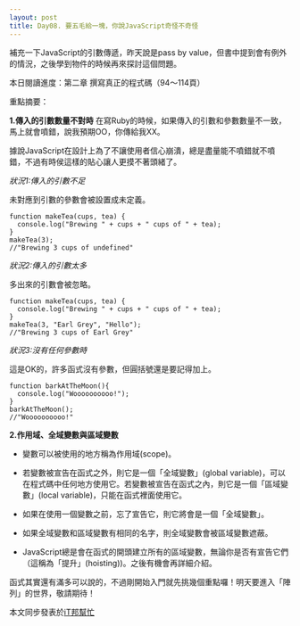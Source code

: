 ```yaml
---
layout: post
title: Day08. 要五毛給一塊，你說JavaScript奇怪不奇怪
---
```

補充一下JavaScript的引數傳遞，昨天說是pass by value，但書中提到會有例外的情況，之後學到物件的時候再來探討這個問題。

本日閱讀進度：第二章 撰寫真正的程式碼（94～114頁）

重點摘要：

**1.傳入的引數數量不對時**
在寫Ruby的時候，如果傳入的引數和參數數量不一致，馬上就會噴錯，說我預期OO，你傳給我XX。

據說JavaScript在設計上為了不讓使用者信心崩潰，總是盡量能不噴錯就不噴錯，不過有時侯這樣的貼心讓人更摸不著頭緒了。

*狀況1:傳入的引數不足*

未對應到引數的參數會被設置成未定義。
```
function makeTea(cups, tea) {
  console.log("Brewing " + cups + " cups of " + tea);
}
makeTea(3);
//"Brewing 3 cups of undefined"
```

*狀況2:傳入的引數太多*

多出來的引數會被忽略。
```
function makeTea(cups, tea) {
  console.log("Brewing " + cups + " cups of " + tea);
}
makeTea(3, "Earl Grey", "Hello");
//"Brewing 3 cups of Earl Grey"
```

*狀況3:沒有任何參數時*

這是OK的，許多函式沒有參數，但圓括號還是要記得加上。
```
function barkAtTheMoon(){
  console.log("Woooooooooo!");
}
barkAtTheMoon();
//"Woooooooooo!"
```

**2.作用域、全域變數與區域變數**

- 變數可以被使用的地方稱為作用域(scope)。

- 若變數被宣告在函式之外，則它是一個「全域變數」(global variable)，可以在程式碼中任何地方使用它。若變數被宣告在函式之內，則它是一個「區域變數」(local variable)，只能在函式裡面使用它。

- 如果在使用一個變數之前，忘了宣告它，則它將會是一個「全域變數」。

- 如果全域變數和區域變數有相同的名字，則全域變數會被區域變數遮蔽。

- JavaScript總是會在函式的開頭建立所有的區域變數，無論你是否有宣告它們（這稱為「提升」(hoisting))。之後有機會再詳細介紹。 


函式其實還有滿多可以說的，不過剛開始入門就先挑幾個重點囉！明天要進入「陣列」的世界，敬請期待！

本文同步發表於[iT邦幫忙](https://ithelp.ithome.com.tw/articles/10219737)